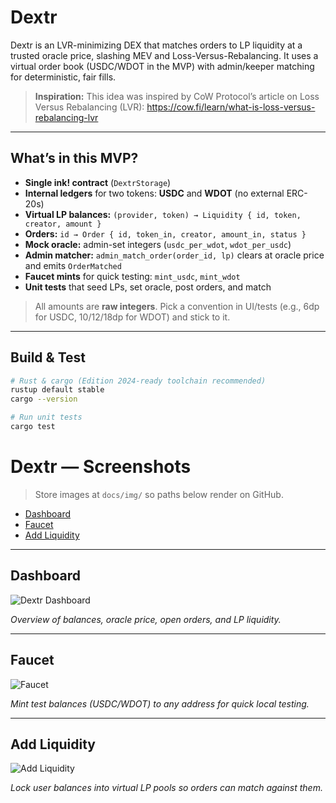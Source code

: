 # Dextr

Dextr is an LVR-minimizing DEX that matches orders to LP liquidity at a trusted oracle price, slashing MEV and Loss-Versus-Rebalancing.
It uses a virtual order book (USDC/WDOT in the MVP) with admin/keeper matching for deterministic, fair fills.

> **Inspiration:** This idea was inspired by CoW Protocol’s article on Loss Versus Rebalancing (LVR):
> https://cow.fi/learn/what-is-loss-versus-rebalancing-lvr

---

## What’s in this MVP?

- **Single ink! contract** (`DextrStorage`)
- **Internal ledgers** for two tokens: **USDC** and **WDOT** (no external ERC-20s)
- **Virtual LP balances:** `(provider, token) → Liquidity { id, token, creator, amount }`
- **Orders:** `id → Order { id, token_in, creator, amount_in, status }`
- **Mock oracle:** admin-set integers (`usdc_per_wdot`, `wdot_per_usdc`)
- **Admin matcher:** `admin_match_order(order_id, lp)` clears at oracle price and emits `OrderMatched`
- **Faucet mints** for quick testing: `mint_usdc`, `mint_wdot`
- **Unit tests** that seed LPs, set oracle, post orders, and match

> All amounts are **raw integers**. Pick a convention in UI/tests (e.g., 6dp for USDC, 10/12/18dp for WDOT) and stick to it.

---

## Build & Test

```bash
# Rust & cargo (Edition 2024-ready toolchain recommended)
rustup default stable
cargo --version

# Run unit tests
cargo test
```

# Dextr — Screenshots

> Store images at `docs/img/` so paths below render on GitHub.

- [Dashboard](#dashboard)
- [Faucet](#faucet)
- [Add Liquidity](#add-liquidity)

---

## Dashboard

![Dextr Dashboard](docs/img/01-dashboard.png)

_Overview of balances, oracle price, open orders, and LP liquidity._

---

## Faucet

![Faucet](docs/img/02-faucet.png)

_Mint test balances (USDC/WDOT) to any address for quick local testing._

---

## Add Liquidity

![Add Liquidity](docs/img/03-add-liquidity.png)

_Lock user balances into virtual LP pools so orders can match against them._

